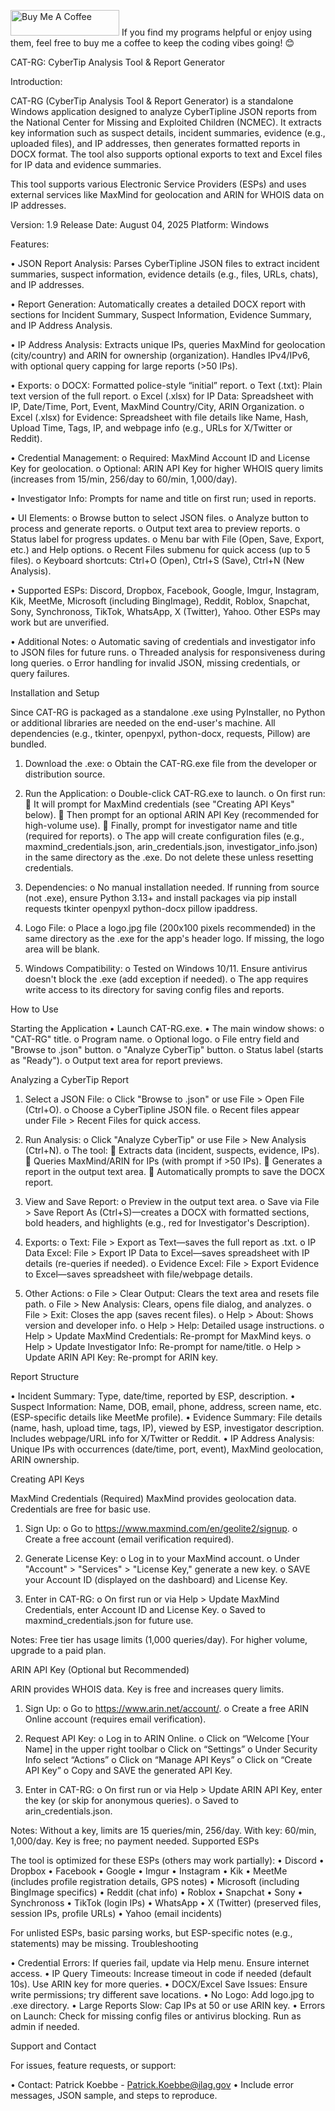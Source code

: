 <a href="https://www.buymeacoffee.com/koebbe14" target="_blank"><img src="https://cdn.buymeacoffee.com/buttons/default-orange.png" alt="Buy Me A Coffee" height="41" width="174"></a>
If you find my programs helpful or enjoy using them, feel free to buy me a coffee to keep the coding vibes going! 😊

CAT-RG: CyberTip Analysis Tool & Report Generator

Introduction:

CAT-RG (CyberTip Analysis Tool & Report Generator) is a standalone Windows application designed to analyze CyberTipline JSON reports from the National Center for Missing and Exploited Children (NCMEC). It extracts key information such as suspect details, incident summaries, evidence (e.g., uploaded files), and IP addresses, then generates formatted reports in DOCX format. The tool also supports optional exports to text and Excel files for IP data and evidence summaries.

This tool supports various Electronic Service Providers (ESPs) and uses external services like MaxMind for geolocation and ARIN for WHOIS data on IP addresses.

Version: 1.9
Release Date: August 04, 2025
Platform: Windows 

Features:

•	JSON Report Analysis: Parses CyberTipline JSON files to extract incident summaries, suspect information, evidence details (e.g., files, URLs, chats), and IP addresses.

•	Report Generation: Automatically creates a detailed DOCX report with sections for Incident Summary, Suspect Information, Evidence Summary, and IP Address Analysis. 

•	IP Address Analysis: Extracts unique IPs, queries MaxMind for geolocation (city/country) and ARIN for ownership (organization). Handles IPv4/IPv6, with optional query capping for large reports (>50 IPs).

•	Exports: 
  o	DOCX: Formatted police-style “initial” report.
  o	Text (.txt): Plain text version of the full report.
  o	Excel (.xlsx) for IP Data: Spreadsheet with IP, Date/Time, Port, Event, MaxMind Country/City, ARIN Organization.
  o	Excel (.xlsx) for Evidence: Spreadsheet with file details like Name, Hash, Upload Time, Tags, IP, and webpage info (e.g., URLs for X/Twitter or Reddit).

•	Credential Management: 
  o	Required: MaxMind Account ID and License Key for geolocation.
  o	Optional: ARIN API Key for higher WHOIS query limits (increases from 15/min, 256/day to 60/min, 1,000/day).

•	Investigator Info: Prompts for name and title on first run; used in reports.

•	UI Elements: 
  o	Browse button to select JSON files.
  o	Analyze button to process and generate reports.
  o	Output text area to preview reports.
  o	Status label for progress updates.
  o	Menu bar with File (Open, Save, Export, etc.) and Help options.
  o	Recent Files submenu for quick access (up to 5 files).
  o	Keyboard shortcuts: Ctrl+O (Open), Ctrl+S (Save), Ctrl+N (New Analysis).

•	Supported ESPs: Discord, Dropbox, Facebook, Google, Imgur, Instagram, Kik, MeetMe, Microsoft (including BingImage), Reddit, Roblox, Snapchat, Sony, Synchronoss, TikTok, WhatsApp, X (Twitter), Yahoo. Other ESPs may work but are unverified.

•	Additional Notes: 
  o	Automatic saving of credentials and investigator info to JSON files for future runs.
  o	Threaded analysis for responsiveness during long queries.
  o	Error handling for invalid JSON, missing credentials, or query failures.
  
Installation and Setup

Since CAT-RG is packaged as a standalone .exe using PyInstaller, no Python or additional libraries are needed on the end-user's machine. All dependencies (e.g., tkinter, openpyxl, python-docx, requests, Pillow) are bundled.

1.	Download the .exe: 
  o	Obtain the CAT-RG.exe file from the developer or distribution source.

2.	Run the Application: 
  o	Double-click CAT-RG.exe to launch.
  o	On first run: 
  	It will prompt for MaxMind credentials (see "Creating API Keys" below).
  	Then prompt for an optional ARIN API Key (recommended for high-volume use).
  	Finally, prompt for investigator name and title (required for reports).
  o	The app will create configuration files (e.g., maxmind_credentials.json, arin_credentials.json, investigator_info.json) in the same directory as the .exe. Do not delete these unless resetting credentials.

3.	Dependencies: 
  o	No manual installation needed. If running from source (not .exe), ensure Python 3.13+ and install packages via pip install requests tkinter openpyxl python-docx pillow ipaddress.

4.	Logo File: 
  o	Place a logo.jpg file (200x100 pixels recommended) in the same directory as the .exe for the app's header logo. If missing, the logo area will be blank.

5.	Windows Compatibility: 
  o	Tested on Windows 10/11. Ensure antivirus doesn't block the .exe (add exception if needed).
  o	The app requires write access to its directory for saving config files and reports.

How to Use

Starting the Application
•	Launch CAT-RG.exe.
•	The main window shows: 
  o	"CAT-RG" title.
  o	Program name.
  o	Optional logo.
  o	File entry field and "Browse to .json" button.
  o	"Analyze CyberTip" button.
  o	Status label (starts as "Ready").
  o	Output text area for report previews.

Analyzing a CyberTip Report

1.	Select a JSON File: 
  o	Click "Browse to .json" or use File > Open File (Ctrl+O).
  o	Choose a CyberTipline JSON file.
  o	Recent files appear under File > Recent Files for quick access.

2.	Run Analysis: 
  o	Click "Analyze CyberTip" or use File > New Analysis (Ctrl+N).
  o	The tool: 
  	Extracts data (incident, suspects, evidence, IPs).
  	Queries MaxMind/ARIN for IPs (with prompt if >50 IPs).
  	Generates a report in the output text area.
  	Automatically prompts to save the DOCX report.

3.	View and Save Report: 
  o	Preview in the output text area.
  o	Save via File > Save Report As (Ctrl+S)—creates a DOCX with formatted sections, bold headers, and highlights (e.g., red for Investigator's Description).

4.	Exports: 
  o	Text: File > Export as Text—saves the full report as .txt.
  o	IP Data Excel: File > Export IP Data to Excel—saves spreadsheet with IP details (re-queries if needed).
  o	Evidence Excel: File > Export Evidence to Excel—saves spreadsheet with file/webpage details.

5.	Other Actions: 
  o	File > Clear Output: Clears the text area and resets file path.
  o	File > New Analysis: Clears, opens file dialog, and analyzes.
  o	File > Exit: Closes the app (saves recent files).
  o	Help > About: Shows version and developer info.
  o	Help > Help: Detailed usage instructions.
  o	Help > Update MaxMind Credentials: Re-prompt for MaxMind keys.
  o	Help > Update Investigator Info: Re-prompt for name/title.
  o	Help > Update ARIN API Key: Re-prompt for ARIN key.

Report Structure

•	Incident Summary: Type, date/time, reported by ESP, description.
•	Suspect Information: Name, DOB, email, phone, address, screen name, etc. (ESP-specific details like MeetMe profile).
•	Evidence Summary: File details (name, hash, upload time, tags, IP), viewed by ESP, investigator description. Includes webpage/URL info for X/Twitter or Reddit.
•	IP Address Analysis: Unique IPs with occurrences (date/time, port, event), MaxMind geolocation, ARIN ownership.

Creating API Keys

MaxMind Credentials (Required)
MaxMind provides geolocation data. Credentials are free for basic use.

1.	Sign Up: 
  o	Go to https://www.maxmind.com/en/geolite2/signup.
  o	Create a free account (email verification required).

2.	Generate License Key: 
  o	Log in to your MaxMind account.
  o	Under "Account" > "Services" > "License Key," generate a new key.
  o	SAVE your Account ID (displayed on the dashboard) and License Key.

3.	Enter in CAT-RG: 
  o	On first run or via Help > Update MaxMind Credentials, enter Account ID and License Key.
  o	Saved to maxmind_credentials.json for future use.

Notes: Free tier has usage limits (1,000 queries/day). For higher volume, upgrade to a paid plan.

ARIN API Key (Optional but Recommended)

ARIN provides WHOIS data. Key is free and increases query limits.
1.	Sign Up: 
  o	Go to https://www.arin.net/account/.
  o	Create a free ARIN Online account (requires email verification).

2.	Request API Key: 
  o	Log in to ARIN Online.
  o	Click on “Welcome [Your Name] in the upper right toolbar
  o	Click on “Settings”
  o	Under Security Info select “Actions”
  o	Click on “Manage API Keys”
  o	Click on “Create API Key”
  o	Copy and SAVE the generated API Key.

3.	Enter in CAT-RG: 
  o	On first run or via Help > Update ARIN API Key, enter the key (or skip for anonymous queries).
  o	Saved to arin_credentials.json.

Notes: Without a key, limits are 15 queries/min, 256/day. With key: 60/min, 1,000/day. Key is free; no payment needed.
Supported ESPs

The tool is optimized for these ESPs (others may work partially):
•	Discord
•	Dropbox
•	Facebook
•	Google
•	Imgur
•	Instagram
•	Kik
•	MeetMe (includes profile registration details, GPS notes)
•	Microsoft (including BingImage specifics)
•	Reddit (chat info)
•	Roblox
•	Snapchat
•	Sony
•	Synchronoss
•	TikTok (login IPs)
•	WhatsApp
•	X (Twitter) (preserved files, session IPs, profile URLs)
•	Yahoo (email incidents)

For unlisted ESPs, basic parsing works, but ESP-specific notes (e.g., statements) may be missing.
Troubleshooting

•	Credential Errors: If queries fail, update via Help menu. Ensure internet access.
•	IP Query Timeouts: Increase timeout in code if needed (default 10s). Use ARIN key for more queries.
•	DOCX/Excel Save Issues: Ensure write permissions; try different save locations.
•	No Logo: Add logo.jpg to .exe directory.
•	Large Reports Slow: Cap IPs at 50 or use ARIN key.
•	Errors on Launch: Check for missing config files or antivirus blocking. Run as admin if needed.

Support and Contact

For issues, feature requests, or support:

•	Contact: Patrick Koebbe - Patrick.Koebbe@ilag.gov
•	Include error messages, JSON sample, and steps to reproduce.

